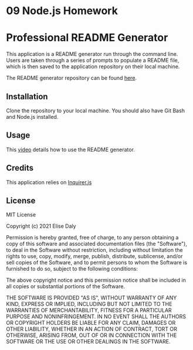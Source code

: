 # 09 Node.js Homework
# Professional README Generator

This application is a README generator run through the command line. Users are taken through a series of prompts to populate a README file, which is then saved to the application repository on their local machine.

The README generator repository can be found [here](https://github.com/elisesamanthadaly/09-Node.js-Homework).


## Installation
Clone the repository to your local machine. You should also have Git Bash and Node.js installed.


## Usage

This [video](https://drive.google.com/file/d/1vYbx4k423eKqx3sOV0qEz5NGqdrSPc-b/view?usp=sharing) details how to use the README generator.


## Credits

This application relies on [Inquirer.js](https://www.npmjs.com/package/inquirer)


## License

MIT License

Copyright (c) 2021 Elise Daly

Permission is hereby granted, free of charge, to any person obtaining a copy
of this software and associated documentation files (the "Software"), to deal
in the Software without restriction, including without limitation the rights
to use, copy, modify, merge, publish, distribute, sublicense, and/or sell
copies of the Software, and to permit persons to whom the Software is
furnished to do so, subject to the following conditions:

The above copyright notice and this permission notice shall be included in all
copies or substantial portions of the Software.

THE SOFTWARE IS PROVIDED "AS IS", WITHOUT WARRANTY OF ANY KIND, EXPRESS OR
IMPLIED, INCLUDING BUT NOT LIMITED TO THE WARRANTIES OF MERCHANTABILITY,
FITNESS FOR A PARTICULAR PURPOSE AND NONINFRINGEMENT. IN NO EVENT SHALL THE
AUTHORS OR COPYRIGHT HOLDERS BE LIABLE FOR ANY CLAIM, DAMAGES OR OTHER
LIABILITY, WHETHER IN AN ACTION OF CONTRACT, TORT OR OTHERWISE, ARISING FROM,
OUT OF OR IN CONNECTION WITH THE SOFTWARE OR THE USE OR OTHER DEALINGS IN THE
SOFTWARE.
